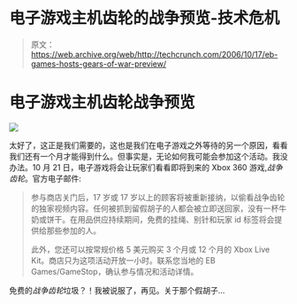 # 电子游戏主机齿轮的战争预览-技术危机

> 原文：<https://web.archive.org/web/http://techcrunch.com/2006/10/17/eb-games-hosts-gears-of-war-preview/>

# 电子游戏主机齿轮战争预览

![](img/808db7d82bcdfd8f21c3fc3021c57f06.png)

太好了，这正是我们需要的，这也是我们在电子游戏之外等待的另一个原因，看看我们还有一个月才能得到什么。但事实是，无论如何我可能会参加这个活动。我没办法。10 月 21 日，电子游戏将会让玩家们看看即将到来的 Xbox 360 游戏,*战争齿轮*。官方电子邮件:

> 参与商店关门后，17 岁或 17 岁以上的顾客将被重新接纳，以偷看战争齿轮的独家视频内容。任何被抓到留假胡子的人都会被立即送回家，没有一杯牛奶或饼干。在用品供应持续期间，免费的挂绳、别针和玩家 id 标签将会提供给那些参加的人。
> 
> 此外，您还可以按常规价格 5 美元购买 3 个月或 12 个月的 Xbox Live Kit。商店只为这项活动开放一小时。联系您当地的 EB Games/GameStop，确认参与情况和活动详情。

免费的*战争齿轮*垃圾？！我被说服了，再见。关于那个假胡子…